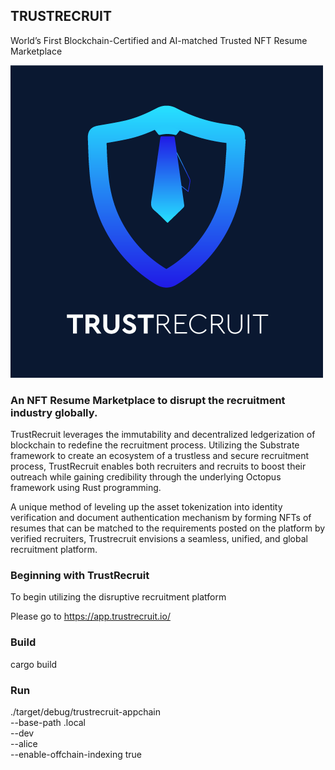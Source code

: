 ## TRUSTRECRUIT
                                                              
 World’s First Blockchain-Certified and AI-matched Trusted NFT Resume Marketplace
 
![trustrecruit](/trustrecruitlogo.png)

### An NFT Resume Marketplace to disrupt the recruitment industry globally.


TrustRecruit leverages the immutability and decentralized ledgerization of blockchain to redefine the recruitment process. Utilizing the Substrate framework to create an ecosystem of a trustless and secure recruitment process, TrustRecruit enables both recruiters and recruits to boost their outreach while gaining credibility through the underlying Octopus framework using Rust programming. 

A unique method of leveling up the asset tokenization into identity verification and document authentication mechanism by forming NFTs of resumes that can be matched to the requirements posted on the platform by verified recruiters, Trustrecruit envisions a seamless, unified, and global recruitment platform.

### Beginning with TrustRecruit



To begin utilizing the disruptive recruitment platform

Please go to https://app.trustrecruit.io/

### Build
  cargo build
### Run
  ./target/debug/trustrecruit-appchain \
  --base-path .local \
  --dev \
  --alice \
  --enable-offchain-indexing true
